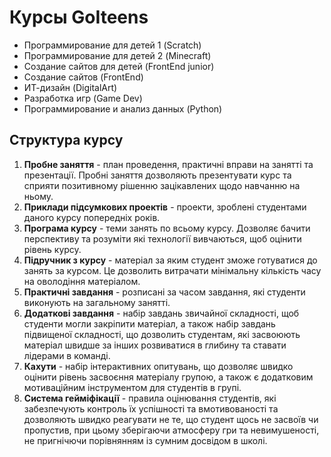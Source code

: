 # Курсы GoIteens
* Программирование для детей 1 (Scratch)
* Программирование для детей 2 (Minecraft)
* Создание сайтов для детей (FrontEnd junior)
* Создание сайтов (FrontEnd)
* ИТ-дизайн (DigitalArt)
* Разработка игр (Game Dev)
* Программирование и анализ данных (Python)
## Структура курсу
1. **Пробне заняття** - план проведення, практичні вправи на занятті та презентації. Пробні заняття дозволяють презентувати курс та сприяти позитивному рішенню зацікавлених щодо навчанню на ньому.
2. **Приклади підсумкових проектів** - проекти, зроблені студентами даного курсу попередніх років.
3. **Програма курсу** - теми занять по всьому курсу. Дозволяє бачити перспективу та розуміти які технології вивчаються, щоб оцінити рівень курсу.
4. **Підручник з курсу** - матеріал за яким студент зможе готуватися до занять за курсом. Це дозволить витрачати мінімальну кількість часу на оволодіння матеріалом.
5. **Практичні завдання** - розписані за часом завдання, які студенти виконують на загальному занятті.
6. **Додаткові завдання** - набір завдань звичайної складності, щоб студенти могли закріпити матеріал, а також набір завдань підвищеної складності, що дозволить студентам, які засвоюють матеріал швидше за інших розвиватися в глибину та ставати лідерами в команді.
7. **Кахути** - набір інтерактивних опитувань, що дозволяє швидко оцінити рівень засвоєння матеріалу групою, а також є додатковим мотиваційним інструментом для студентів в групі.
8. **Система гейміфікації** - правила оцінювання студентів, які забезпечують контроль їх успішності та вмотивованості та дозволяють швидко реагувати не те, що студент щось не засвоїв чи пропустив, при цьому зберігаючи атмосферу гри та невимушеності, не пригнічючи порівнянням із сумним досвідом в школі.